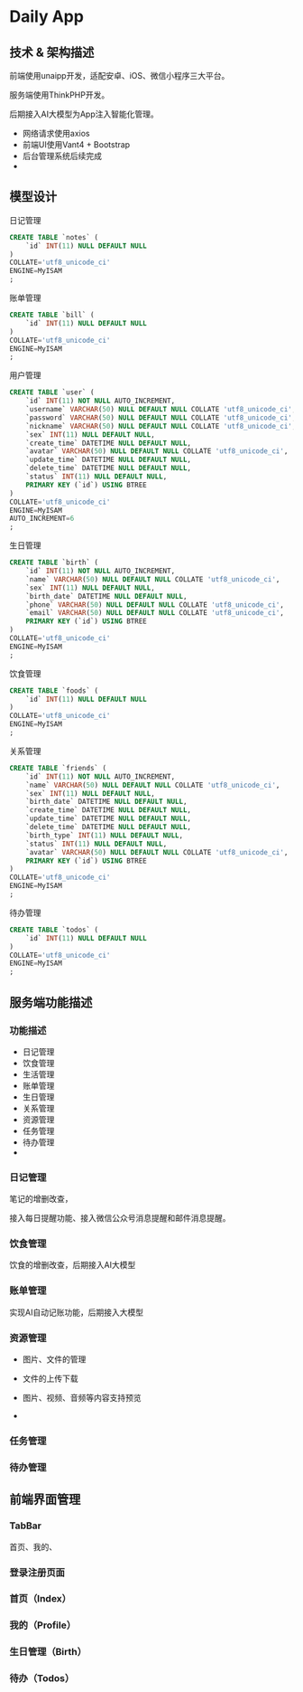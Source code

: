 # Daily App

## 技术 & 架构描述

前端使用unaipp开发，适配安卓、iOS、微信小程序三大平台。

服务端使用ThinkPHP开发。

后期接入AI大模型为App注入智能化管理。



* 网络请求使用axios
* 前端UI使用Vant4 + Bootstrap
* 后台管理系统后续完成
* 





## 模型设计

日记管理

```sql
CREATE TABLE `notes` (
	`id` INT(11) NULL DEFAULT NULL
)
COLLATE='utf8_unicode_ci'
ENGINE=MyISAM
;
```

账单管理

```sql
CREATE TABLE `bill` (
	`id` INT(11) NULL DEFAULT NULL
)
COLLATE='utf8_unicode_ci'
ENGINE=MyISAM
;
```

用户管理

```sql
CREATE TABLE `user` (
	`id` INT(11) NOT NULL AUTO_INCREMENT,
	`username` VARCHAR(50) NULL DEFAULT NULL COLLATE 'utf8_unicode_ci',
	`password` VARCHAR(50) NULL DEFAULT NULL COLLATE 'utf8_unicode_ci',
	`nickname` VARCHAR(50) NULL DEFAULT NULL COLLATE 'utf8_unicode_ci',
	`sex` INT(11) NULL DEFAULT NULL,
	`create_time` DATETIME NULL DEFAULT NULL,
	`avatar` VARCHAR(50) NULL DEFAULT NULL COLLATE 'utf8_unicode_ci',
	`update_time` DATETIME NULL DEFAULT NULL,
	`delete_time` DATETIME NULL DEFAULT NULL,
	`status` INT(11) NULL DEFAULT NULL,
	PRIMARY KEY (`id`) USING BTREE
)
COLLATE='utf8_unicode_ci'
ENGINE=MyISAM
AUTO_INCREMENT=6
;
```

生日管理

```sql
CREATE TABLE `birth` (
	`id` INT(11) NOT NULL AUTO_INCREMENT,
	`name` VARCHAR(50) NULL DEFAULT NULL COLLATE 'utf8_unicode_ci',
	`sex` INT(11) NULL DEFAULT NULL,
	`birth_date` DATETIME NULL DEFAULT NULL,
	`phone` VARCHAR(50) NULL DEFAULT NULL COLLATE 'utf8_unicode_ci',
	`email` VARCHAR(50) NULL DEFAULT NULL COLLATE 'utf8_unicode_ci',
	PRIMARY KEY (`id`) USING BTREE
)
COLLATE='utf8_unicode_ci'
ENGINE=MyISAM
;
```

饮食管理

```sql
CREATE TABLE `foods` (
	`id` INT(11) NULL DEFAULT NULL
)
COLLATE='utf8_unicode_ci'
ENGINE=MyISAM
;
```

关系管理

```sql
CREATE TABLE `friends` (
	`id` INT(11) NOT NULL AUTO_INCREMENT,
	`name` VARCHAR(50) NULL DEFAULT NULL COLLATE 'utf8_unicode_ci',
	`sex` INT(11) NULL DEFAULT NULL,
	`birth_date` DATETIME NULL DEFAULT NULL,
	`create_time` DATETIME NULL DEFAULT NULL,
	`update_time` DATETIME NULL DEFAULT NULL,
	`delete_time` DATETIME NULL DEFAULT NULL,
	`birth_type` INT(11) NULL DEFAULT NULL,
	`status` INT(11) NULL DEFAULT NULL,
	`avatar` VARCHAR(50) NULL DEFAULT NULL COLLATE 'utf8_unicode_ci',
	PRIMARY KEY (`id`) USING BTREE
)
COLLATE='utf8_unicode_ci'
ENGINE=MyISAM
;
```

待办管理

```sql
CREATE TABLE `todos` (
	`id` INT(11) NULL DEFAULT NULL
)
COLLATE='utf8_unicode_ci'
ENGINE=MyISAM
;
```





## 服务端功能描述

### 功能描述

* 日记管理
* 饮食管理
* 生活管理
* 账单管理
* 生日管理
* 关系管理
* 资源管理
* 任务管理
* 待办管理
* 

### 日记管理

笔记的增删改查，

接入每日提醒功能、接入微信公众号消息提醒和邮件消息提醒。





### 饮食管理

饮食的增删改查，后期接入AI大模型





### 账单管理

实现AI自动记账功能，后期接入大模型







### 资源管理

* 图片、文件的管理

* 文件的上传下载
* 图片、视频、音频等内容支持预览
* 

### 任务管理



### 待办管理





## 前端界面管理

### TabBar

首页、我的、



### 登录注册页面





### 首页（Index）







### 我的（Profile）





### 生日管理（Birth）





### 待办（Todos）









